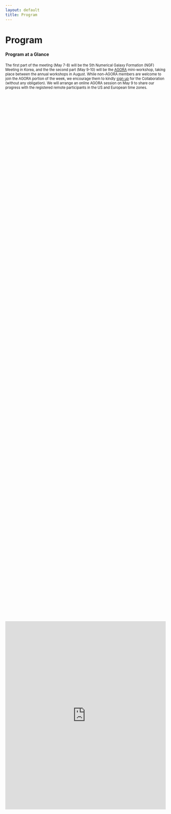 ```yaml
---
layout: default
title: Program
---
```

<style>
  .post p, 
  .post ul, 
  .post ol, 
  .post dl {
    font-size: 80%; /* Adjust the percentage to your desired font size */
  }
</style>

<head>
    <style>
        .container {
            width: 100%;
        }
        .text {
            width: 80%;
            float: left;
        }
        .image {
            width: 20%;
            float: right;
        }
	figcaption {
	font-size: 50%;
	}
    </style>

  
</head>


 
<div class="post">
	<h1 class="pageTitle">Program</h1>
</div>

<div class="post">
<h4>Program at a Glance</h4>
	<p>The first part of the meeting (May 7-8) will be the 5th Numerical Galaxy Formation (NGF) Meeting in Korea, and the the second part (May 9-10) will be the <a href="http://www.agorasimulations.org/" target="_blank">AGORA</a>  mini-workshop, taking place between the annual workshops in August.  While non-AGORA members are welcome to join the AGORA portion of the week, we encourage them to kindly <a href="https://sites.google.com/site/santacruzcomparisonproject/about#h.aisumosqg4mr" target="_blank">sign up</a>  for the Collaboration (without any obligation).  We will arrange an online AGORA session on May 9 to share our progress with the registered remote participants in the US and European time zones. </p>

<div style="display: flex; justify-content: center; align-items: center; height: 100%;">
    <iframe width="700" height="590" frameborder="0" scrolling="no" src="https://onedrive.live.com/embed?resid=566141491218E6C9%211836&authkey=%21AN_z1_bMQcOO5D4&em=2&wdAllowInteractivity=False&Item='Program%20at%20a%20glance'!A1%3AF18&wdHideGridlines=True&wdDownloadButton=True&wdInConfigurator=True&wdInConfigurator=True"></iframe>
</div>
<br>

<!--
<body>
    <div class="post">
        <div class="image">
		<figure>
			<img src="{{ '/assets/img/Primack_and_Abrams.jpeg' | relative_url }}" alt="Primack and Abrams" style="margin-left: 20px;">
		  	<figcaption>Nancy Abrams and Joel Primack</figcaption>
		</figure>
		<figure>
			<img src="{{ '/assets/img/cosmoshall.jpeg' | relative_url }}" alt="Cosmos Hall" style="margin-left: 20px;">
			<figcaption>Gwanheo Cosmos Hall</figcaption>
		</figure>
        </div>
    </div>
</body>
-->

<div class="post">
	<h4>Special CTP+SNUARC Colloquium</h4>
	<div class="image">
		<a href="{{ '/assets/img/Primack.jpg' | relative_url }}" target="_blank">
		    <img src="{{ '/assets/img/Primack.jpg' | relative_url }}" alt="Primack and Abrams" style="margin-left: 20px;">
		</a>
        </div>
	<p>On May 7 (Tue) Prof. Joel R. Primack will give a Special CTP+SNUARC Colloquium titled <i> "Modern Cosmology: the View from the Center of the Universe" </i> aimed at both scientists and the science-interested public.  
		This Colloquium is jointly organized by the <a href="https://ctp.snu.ac.kr/" target="_blank">Center for Theoretical Physics</a> (CTP) 
		at <a href="https://en.snu.ac.kr/" target="_blank">Seoul National University</a> (SNU), and the 
		<a href="https://astron.snu.ac.kr/en/천문우주센터/" target="_blank">SNU Astronomy Research Center</a> (SNUARC). 
		<!-- Nancy E. Abrams is a philosopher of science, a lawyer, and a lecturer at the University of California, Santa Cruz. 
		She is the author of <a href="https://www.amazon.com/God-That-Could-Real-Spirituality/dp/0807075957" target="_blank">"A God That 
		Could be Real: Spirituality, Science, and the Future of Our Planet"</a> (Beacon Press), 
		which won the 2015 USA Best Book award in philosophy. --> 
		Prof. Primack is a Distinguished Professor of Physics Emeritus at the University of California, Santa Cruz 
		and a fellow of the American Physical Society (APS) and the American Association for the Advancement of Science (AAAS). 
		He is one of the key contributors to our current understanding of the makeup of the universe and has helped to establish the paradigm of 
		cold dark matter (CDM) cosmology. 
		He is the recipient of <a href="https://www.aps.org/programs/honors/prizes/lilienfeld.cfm">APS Lilienfeld Prize</a> in 2020
		for his "seminal contributions to our understanding of the formation of structure in the universe,"
		and <a href="https://www.aaas.org/awards/philip-hauge-abelson/about">AAAS Abelson Prize</a> in 2024 
		for his "many contributions to the scientific community, the science policy world and society writ large."
		Prof. Primack and his wife Nancy E. Abrams co-authored two popular books,  
		<a href="https://www.amazon.com/View-Center-Universe-Discovering-Extraordinary/dp/1594482551" target="_blank">"The View from the Center 
		of the Universe: Discovering Our Extraordinary Place in the Cosmos"</a> (Riverhead/Penguin) and 
		<a href="https://www.amazon.com/New-Universe-Human-Future-Cosmology/dp/0300181248" target="_blank">"The New Universe and the Human Future:
		How a Shared Cosmology Could Transform the World"</a> (Yale Univ. Press).
	</p>
	<h4>Planetarium Tour</h4>	
	<div class="image">
		<a href="{{ '/assets/img/cosmoshall.jpeg' | relative_url }}" target="_blank">
		    <img src="{{ '/assets/img/cosmoshall.jpeg' | relative_url }}" alt="Gwanheo Cosmos Hall" style="margin-left: 20px;">
		</a>
        </div>
	<p>On May 8 (Wed) we will have a chance to visit 
		<a href="https://science.snu.ac.kr/share/cosmos-hall" target="_blank">Gwanheo Cosmos Hall</a> in Bldg 28, 
		a latest addition to SNUARC and the College of Natural Sciences at SNU, 
		where the vast domed ceiling comes alive with the dazzling display of the night sky.  
		The tour will also feature a short film about the efforts to learn about our universe, made for the dome projection. 
		More information about this visit at the end of the NGF portion of the week will be avaialble during the workshop.</p>	
	
	<h4>Detailed Program / Talk Schedule </h4>
	<p>We encourage young researchers to use this opportunity to present their research.  (Talk slots: Faculty= 20 + 5min Q&A, Postdoc: 16 + 4min Q&A, Student: 12 + 3min Q&A.)   </p>		
	
</div>

<div style="display: flex; justify-content: center; align-items: center; height: 100%;">
	<iframe width="840" height="2100" frameborder="0" scrolling="no" src="https://onedrive.live.com/embed?resid=566141491218E6C9%211836&authkey=%21AN_z1_bMQcOO5D4&em=2&wdAllowInteractivity=False&Item='Detailed%20program%20Talk%20(JHK%20ver)'!A1%3AD94&wdHideGridlines=True&wdDownloadButton=True&wdInConfigurator=True&wdInConfigurator=True"></iframe>
    <br>
    <hr style="width:30%", align="center"> 
    <br>
</div>


<p>
</p>
        <img src="{{ '/assets/img/colloquimm_poster.jpg' | relative_url }}" alt="workshop_poster" style="display: block; margin: auto; width: 75%;">
        <p align="center">If you'd like to view the entire photo featured on the poster, please click <a href="{{ '/mongolia_picture.html' | relative_url }}" target="_blank">here</a>.</p>
<br>
<br>
